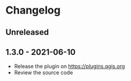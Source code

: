 # Changelog

## Unreleased

## 1.3.0 - 2021-06-10

* Release the plugin on https://plugins.qgis.org
* Review the source code
